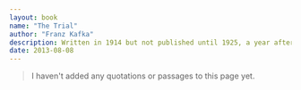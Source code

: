 ```yaml
---
layout: book
name: "The Trial"
author: "Franz Kafka"
description: Written in 1914 but not published until 1925, a year after Kafka’s death, The Trial is the terrifying tale of Josef K., a respectable bank officer who is suddenly and inexplicably arrested and must defend himself against a charge about which he can get no information. Whether read as an existential tale, a parable, or a prophecy of the excesses of modern bureaucracy wedded to the madness of totalitarianism, The Trial has resonated with chilling truth for generations of readers.
date: 2013-08-08
---
```


> I haven't added any quotations or passages to this page yet.
